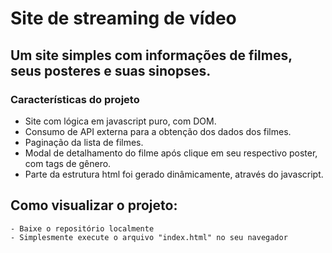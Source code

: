 # Site de streaming de vídeo

## Um site simples com informações de filmes, seus posteres e suas sinopses.

### Características do projeto

- Site com lógica em javascript puro, com DOM.
- Consumo de API externa para a obtenção dos dados dos filmes.
- Paginação da lista de filmes.
- Modal de detalhamento do filme após clique em seu respectivo poster, com tags de gênero.
- Parte da estrutura html foi gerado dinâmicamente, através do javascript.

## Como visualizar o projeto:
    - Baixe o repositório localmente
    - Simplesmente execute o arquivo "index.html" no seu navegador
